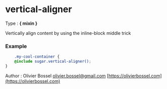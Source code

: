 # vertical-aligner

<!-- @namespace: sugar.scss.mixin.vertical-aligner -->

Type : **{ mixin }**


Vertically align content by using the inline-block middle trick


### Example
```scss
	.my-cool-container {
	@include sugar.vertical-aligner();
}
```
Author : Olivier Bossel [olivier.bossel@gmail.com](mailto:olivier.bossel@gmail.com) [https://olivierbossel.com](https://olivierbossel.com)
